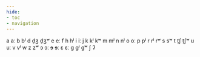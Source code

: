 ```yaml
---
hide:
- toc
- navigation
---
```

a
aː
b
bʲ
d
d̠ʒ
d̠ʒʷ
e
eː
f
h
hʲ
i
iː
j
k
kʲ
kʷ
m
mʲ
n
nʲ
o
oː
p
pʲ
r
rʲ
rʷ
s
sʷ
t
t̠ʃ
t̠ʃʷ
u
uː
v
vʲ
w
z
zʷ
ɔ
ɔː
ɘ
ɘː
ɛ
ɛː
ɡ
ɡʲ
ɡʷ
ʃ
ʔ
